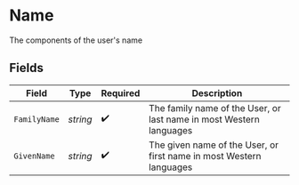 # Name

The components of the user's name


## Fields

| Field                                                               | Type                                                                | Required                                                            | Description                                                         |
| ------------------------------------------------------------------- | ------------------------------------------------------------------- | ------------------------------------------------------------------- | ------------------------------------------------------------------- |
| `FamilyName`                                                        | *string*                                                            | :heavy_check_mark:                                                  | The family name of the User, or last name in most Western languages |
| `GivenName`                                                         | *string*                                                            | :heavy_check_mark:                                                  | The given name of the User, or first name in most Western languages |